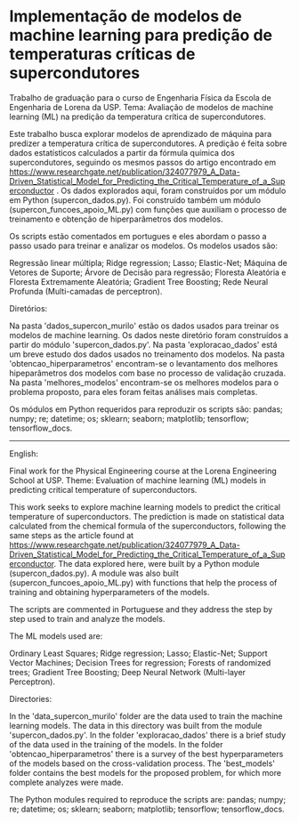 # Implementação de modelos de machine learning para predição de temperaturas críticas de supercondutores

Trabalho de graduação para o curso de Engenharia Física da Escola de Engenharia de Lorena da USP. 
Tema: Avaliação de modelos de machine learning (ML) na predição da temperatura crítica de supercondutores.


Este trabalho busca explorar modelos de aprendizado de máquina para predizer a temperatura crítica de supercondutores.
A predição é feita sobre dados estatísticos calculados a partir da fórmula química dos supercondutores, seguindo os mesmos passos do artigo encontrado em https://www.researchgate.net/publication/324077979_A_Data-Driven_Statistical_Model_for_Predicting_the_Critical_Temperature_of_a_Superconductor . 
Os dados explorados aqui, foram construídos por um módulo em Python (supercon_dados.py).
Foi construído também um módulo (supercon_funcoes_apoio_ML.py) com funções que auxiliam 
o processo de treinamento e obtenção de hiperparâmetros dos modelos.

Os scripts estão comentados em portugues e eles abordam o passo a passo usado para treinar e analizar os modelos. 
Os modelos usados são: 

Regressão linear múltipla;
Ridge regression;
Lasso;
Elastic-Net;
Máquina de Vetores de Suporte;
Árvore de Decisão para regressão;
Floresta Aleatória e Floresta Extremamente Aleatória;
Gradient Tree Boosting;
Rede Neural Profunda (Multi-camadas de perceptron).

Diretórios:

Na pasta 'dados_supercon_murilo' estão os dados usados para treinar os modelos de machine learning. Os dados neste diretório foram construídos a partir do módulo 'supercon_dados.py'. Na pasta 'exploracao_dados' está um breve estudo dos dados usados no treinamento dos modelos. Na pasta 'obtencao_hiperparametros' encontram-se o levantamento dos melhores hipeparâmetros dos modelos com base no processo de validação cruzada. Na pasta 'melhores_modelos' encontram-se os melhores modelos para o problema proposto, para eles foram feitas análises mais completas. 

Os módulos em Python requeridos para reproduzir os scripts são: pandas; numpy; re; datetime; os; sklearn; seaborn; matplotlib; tensorflow; tensorflow_docs.

----------------------------------------------------------------------------------------------------------------------------------------


English:


Final work for the Physical Engineering course at the Lorena Engineering School at USP. Theme: Evaluation of machine learning (ML) models in predicting critical temperature of superconductors.


This work seeks to explore machine learning models to predict the critical temperature of superconductors.
The prediction is made on statistical data calculated from the chemical formula of the superconductors, following the same steps as the article found at https://www.researchgate.net/publication/324077979_A_Data-Driven_Statistical_Model_for_Predicting_the_Critical_Temperature_of_a_Superconductor.
The data explored here, were built by a Python module (supercon_dados.py).
A module was also built (supercon_funcoes_apoio_ML.py) with functions that help
the process of training and obtaining hyperparameters of the models.

The scripts are commented in Portuguese and they address the step by step used to train and analyze the models. 

The ML models used are:

Ordinary Least Squares;
Ridge regression;
Lasso;
Elastic-Net;
Support Vector Machines;
Decision Trees for regression;
Forests of randomized trees;
Gradient Tree Boosting;
Deep Neural Network  (Multi-layer Perceptron).

Directories:

In the 'data_supercon_murilo' folder are the data used to train the machine learning models. The data in this directory was built from the module 'supercon_dados.py'. In the folder 'exploracao_dados' there is a brief study of the data used in the training of the models. In the folder 'obtencao_hiperparametros' there is a survey of the best hyperparameters of the models based on the cross-validation process. The 'best_models' folder contains the best models for the proposed problem, for which more complete analyzes were made.


The Python modules required to reproduce the scripts are: pandas; numpy; re; datetime; os; sklearn; seaborn; matplotlib; tensorflow; tensorflow_docs.
